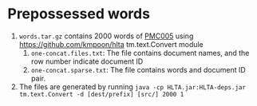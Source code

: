 # Prepossessed words

1. `words.tar.gz` contains 2000 words of [PMC005](ftp://ftp.ncbi.nlm.nih.gov/pub/pmc/manuscript/) using <https://github.com/kmpoon/hlta> tm.text.Convert module
    1. `one-concat.files.txt`: The file contains document names, and the row number indicate document ID
    2. `one-concat.sparse.txt`: The file contains words and document ID pair. 
2. The files are generated by running `java -cp HLTA.jar:HLTA-deps.jar tm.text.Convert -d [dest/prefix] [src/] 2000 1`
